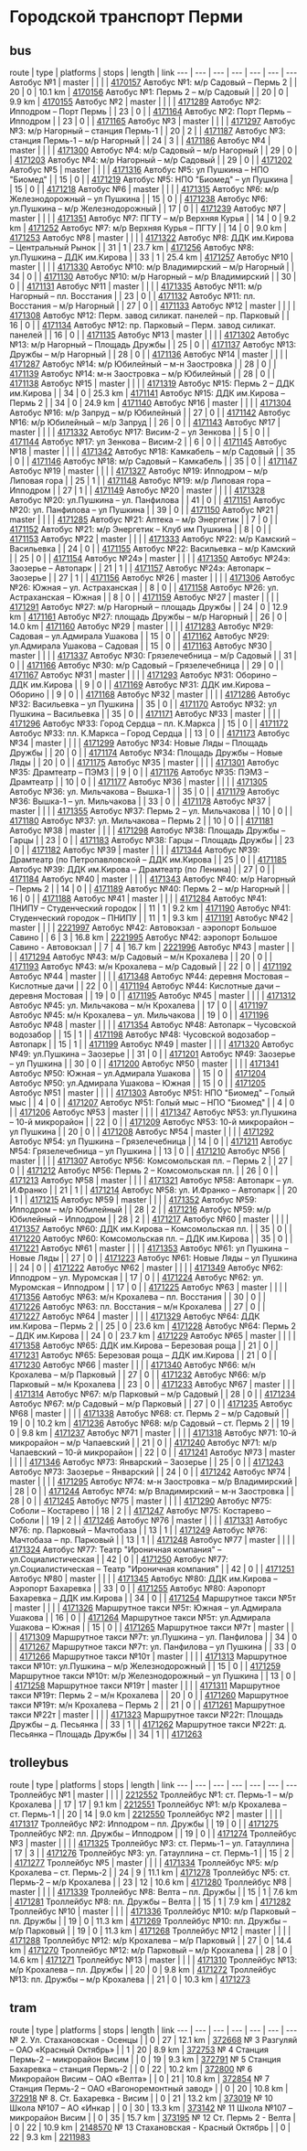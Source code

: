 # Городской транспорт Перми
## bus
route | type | platforms | stops | length | link
--- | --- | --- | --- | --- | --- | ---
Автобус №1 | master |  |  |  | [4170157](http://openstreetmap.org/relation/4170157)
Автобус №1: м/р Садовый – Пермь 2 |  | 20 | 0 | 10.1 km | [4170156](http://openstreetmap.org/relation/4170156)
Автобус №1: Пермь 2 – м/р Садовый |  | 20 | 0 | 9.9 km | [4170155](http://openstreetmap.org/relation/4170155)
Автобус №2 | master |  |  |  | [4171289](http://openstreetmap.org/relation/4171289)
Автобус №2: Ипподром – Порт Пермь |  | 23 | 0 |  | [4171164](http://openstreetmap.org/relation/4171164)
Автобус №2: Порт Пермь – Ипподром |  | 23 | 0 |  | [4171165](http://openstreetmap.org/relation/4171165)
Автобус №3 | master |  |  |  | [4171297](http://openstreetmap.org/relation/4171297)
Автобус №3: м/р Нагорный – станция Пермь-1 |  | 20 | 2 |  | [4171187](http://openstreetmap.org/relation/4171187)
Автобус №3: станция Пермь-1 – м/р Нагорный |  | 24 | 3 |  | [4171186](http://openstreetmap.org/relation/4171186)
Автобус №4 | master |  |  |  | [4171300](http://openstreetmap.org/relation/4171300)
Автобус №4: м/р Садовый – м/р Нагорный |  | 29 | 0 |  | [4171203](http://openstreetmap.org/relation/4171203)
Автобус №4: м/р Нагорный – м/р Садовый |  | 29 | 0 |  | [4171202](http://openstreetmap.org/relation/4171202)
Автобус №5 | master |  |  |  | [4171316](http://openstreetmap.org/relation/4171316)
Автобус №5: ул Пушкина – НПО "Биомед" |  | 15 | 0 |  | [4171219](http://openstreetmap.org/relation/4171219)
Автобус №5: НПО "Биомед" – ул Пушкина |  | 15 | 0 |  | [4171218](http://openstreetmap.org/relation/4171218)
Автобус №6 | master |  |  |  | [4171315](http://openstreetmap.org/relation/4171315)
Автобус №6: м/р Железнодорожный – ул Пушкина |  | 15 | 0 |  | [4171238](http://openstreetmap.org/relation/4171238)
Автобус №6: ул.Пушкина – м/р Железнодорожный |  | 17 | 0 |  | [4171239](http://openstreetmap.org/relation/4171239)
Автобус №7 | master |  |  |  | [4171351](http://openstreetmap.org/relation/4171351)
Автобус №7: ПГТУ – м/р Верхняя Курья |  | 14 | 0 | 9.2 km | [4171252](http://openstreetmap.org/relation/4171252)
Автобус №7: м/р Верхняя Курья – ПГТУ |  | 14 | 0 | 9.0 km | [4171253](http://openstreetmap.org/relation/4171253)
Автобус №8 | master |  |  |  | [4171322](http://openstreetmap.org/relation/4171322)
Автобус №8: ДДК им.Кирова – Центральный Рынок |  | 31 | 1 | 23.7 km | [4171256](http://openstreetmap.org/relation/4171256)
Автобус №8: ул.Пушкина – ДДК им.Кирова |  | 33 | 1 | 25.4 km | [4171257](http://openstreetmap.org/relation/4171257)
Автобус №10 | master |  |  |  | [4171330](http://openstreetmap.org/relation/4171330)
Автобус №10: м/р Владимирский – м/р Нагорный |  | 34 | 0 |  | [4171130](http://openstreetmap.org/relation/4171130)
Автобус №10: м/р Нагорный – м/р Владимирский |  | 30 | 0 |  | [4171131](http://openstreetmap.org/relation/4171131)
Автобус №11 | master |  |  |  | [4171335](http://openstreetmap.org/relation/4171335)
Автобус №11: м/р Нагорный – пл. Восстания |  | 23 | 0 |  | [4171132](http://openstreetmap.org/relation/4171132)
Автобус №11: пл. Восстания – м/р Нагорный |  | 27 | 0 |  | [4171133](http://openstreetmap.org/relation/4171133)
Автобус №12 | master |  |  |  | [4171308](http://openstreetmap.org/relation/4171308)
Автобус №12: Перм. завод силикат. панелей – пр. Парковый |  | 16 | 0 |  | [4171134](http://openstreetmap.org/relation/4171134)
Автобус №12: пр. Парковый – Перм. завод силикат. панелей |  | 16 | 0 |  | [4171135](http://openstreetmap.org/relation/4171135)
Автобус №13 | master |  |  |  | [4171302](http://openstreetmap.org/relation/4171302)
Автобус №13: м/р Нагорный – Площадь Дружбы |  | 25 | 0 |  | [4171137](http://openstreetmap.org/relation/4171137)
Автобус №13: Дружбы – м/р Нагорный |  | 28 | 0 |  | [4171136](http://openstreetmap.org/relation/4171136)
Автобус №14 | master |  |  |  | [4171287](http://openstreetmap.org/relation/4171287)
Автобус №14: м/р Юбилейный – м-н Заостровка |  | 28 | 0 |  | [4171139](http://openstreetmap.org/relation/4171139)
Автобус №14: м-н Заостровка – м/р Юбилейный |  | 28 | 0 |  | [4171138](http://openstreetmap.org/relation/4171138)
Автобус №15 | master |  |  |  | [4171319](http://openstreetmap.org/relation/4171319)
Автобус №15: Пермь 2 – ДДК им.Кирова |  | 34 | 0 | 25.3 km | [4171141](http://openstreetmap.org/relation/4171141)
Автобус №15: ДДК им.Кирова – Пермь 2 |  | 34 | 0 | 24.9 km | [4171140](http://openstreetmap.org/relation/4171140)
Автобус №16 | master |  |  |  | [4171304](http://openstreetmap.org/relation/4171304)
Автобус №16: м/р Запруд – м/р Юбилейный |  | 27 | 0 |  | [4171142](http://openstreetmap.org/relation/4171142)
Автобус №16: м/р Юбилейный – м/р Запруд |  | 26 | 0 |  | [4171143](http://openstreetmap.org/relation/4171143)
Автобус №17 | master |  |  |  | [4171332](http://openstreetmap.org/relation/4171332)
Автобус №17: Висим-2 – ул Зенкова |  | 5 | 0 |  | [4171144](http://openstreetmap.org/relation/4171144)
Автобус №17: ул Зенкова – Висим-2 |  | 6 | 0 |  | [4171145](http://openstreetmap.org/relation/4171145)
Автобус №18 | master |  |  |  | [4171342](http://openstreetmap.org/relation/4171342)
Автобус №18: Камкабель – м/р Садовый |  | 35 | 0 |  | [4171146](http://openstreetmap.org/relation/4171146)
Автобус №18: м/р Садовый – Камкабель |  | 35 | 0 |  | [4171147](http://openstreetmap.org/relation/4171147)
Автобус №19 | master |  |  |  | [4171327](http://openstreetmap.org/relation/4171327)
Автобус №19: Ипподром – м/р Липовая гора |  | 25 | 1 |  | [4171148](http://openstreetmap.org/relation/4171148)
Автобус №19: м/р Липовая гора – Ипподром |  | 27 | 1 |  | [4171149](http://openstreetmap.org/relation/4171149)
Автобус №20 | master |  |  |  | [4171328](http://openstreetmap.org/relation/4171328)
Автобус №20: ул.Пушкина – ул. Панфилова |  | 41 | 0 |  | [4171151](http://openstreetmap.org/relation/4171151)
Автобус №20: ул. Панфилова – ул Пушкина |  | 39 | 0 |  | [4171150](http://openstreetmap.org/relation/4171150)
Автобус №21 | master |  |  |  | [4171285](http://openstreetmap.org/relation/4171285)
Автобус №21: Аптека – м/р Энергетик |  | 7 | 0 |  | [4171152](http://openstreetmap.org/relation/4171152)
Автобус №21: м/р Энергетик – Клуб им Пушкина |  | 8 | 0 |  | [4171153](http://openstreetmap.org/relation/4171153)
Автобус №22 | master |  |  |  | [4171333](http://openstreetmap.org/relation/4171333)
Автобус №22: м/р Камский – Васильевка |  | 24 | 0 |  | [4171155](http://openstreetmap.org/relation/4171155)
Автобус №22: Васильевка – м/р Камский |  | 25 | 0 |  | [4171154](http://openstreetmap.org/relation/4171154)
Автобус №24э | master |  |  |  | [4171350](http://openstreetmap.org/relation/4171350)
Автобус №24э: Заозерье – Автопарк |  | 21 | 1 |  | [4171157](http://openstreetmap.org/relation/4171157)
Автобус №24э: Автопарк – Заозерье |  | 27 | 1 |  | [4171156](http://openstreetmap.org/relation/4171156)
Автобус №26 | master |  |  |  | [4171306](http://openstreetmap.org/relation/4171306)
Автобус №26: Южная – ул. Астраханская |  | 8 | 0 |  | [4171158](http://openstreetmap.org/relation/4171158)
Автобус №26: ул. Астраханская – Южная |  | 8 | 0 |  | [4171159](http://openstreetmap.org/relation/4171159)
Автобус №27 | master |  |  |  | [4171291](http://openstreetmap.org/relation/4171291)
Автобус №27: м/р Нагорный – площадь Дружбы |  | 24 | 0 | 12.9 km | [4171161](http://openstreetmap.org/relation/4171161)
Автобус №27: площадь Дружбы – м/р Нагорный |  | 26 | 0 | 14.0 km | [4171160](http://openstreetmap.org/relation/4171160)
Автобус №29 | master |  |  |  | [4171283](http://openstreetmap.org/relation/4171283)
Автобус №29: Садовая – ул.Адмирала Ушакова |  | 15 | 0 |  | [4171162](http://openstreetmap.org/relation/4171162)
Автобус №29: ул.Адмирала Ушакова – Садовая |  | 15 | 0 |  | [4171163](http://openstreetmap.org/relation/4171163)
Автобус №30 | master |  |  |  | [4171337](http://openstreetmap.org/relation/4171337)
Автобус №30: Грязелечебница – м/р Садовый |  | 31 | 0 |  | [4171166](http://openstreetmap.org/relation/4171166)
Автобус №30: м/р Садовый – Грязелечебница |  | 29 | 0 |  | [4171167](http://openstreetmap.org/relation/4171167)
Автобус №31 | master |  |  |  | [4171293](http://openstreetmap.org/relation/4171293)
Автобус №31: Оборино – ДДК им.Кирова |  | 9 | 0 |  | [4171169](http://openstreetmap.org/relation/4171169)
Автобус №31: ДДК им.Кирова – Оборино |  | 9 | 0 |  | [4171168](http://openstreetmap.org/relation/4171168)
Автобус №32 | master |  |  |  | [4171286](http://openstreetmap.org/relation/4171286)
Автобус №32: Васильевка – ул Пушкина |  | 35 | 0 |  | [4171170](http://openstreetmap.org/relation/4171170)
Автобус №32: ул Пушкина – Васильевка |  | 35 | 0 |  | [4171171](http://openstreetmap.org/relation/4171171)
Автобус №33 | master |  |  |  | [4171296](http://openstreetmap.org/relation/4171296)
Автобус №33: Город Сердца – пл. К.Маркса |  | 15 | 0 |  | [4171172](http://openstreetmap.org/relation/4171172)
Автобус №33: пл. К.Маркса – Город Сердца |  | 13 | 0 |  | [4171173](http://openstreetmap.org/relation/4171173)
Автобус №34 | master |  |  |  | [4171299](http://openstreetmap.org/relation/4171299)
Автобус №34: Новые Ляды – Площадь Дружбы |  | 20 | 0 |  | [4171174](http://openstreetmap.org/relation/4171174)
Автобус №34: Площадь Дружбы – Новые Ляды |  | 20 | 0 |  | [4171175](http://openstreetmap.org/relation/4171175)
Автобус №35 | master |  |  |  | [4171301](http://openstreetmap.org/relation/4171301)
Автобус №35: Драмтеатр – ПЭМЗ |  | 9 | 0 |  | [4171176](http://openstreetmap.org/relation/4171176)
Автобус №35: ПЭМЗ – Драмтеатр |  | 10 | 0 |  | [4171177](http://openstreetmap.org/relation/4171177)
Автобус №36 | master |  |  |  | [4171305](http://openstreetmap.org/relation/4171305)
Автобус №36: ул. Мильчакова – Вышка-1 |  | 35 | 0 |  | [4171179](http://openstreetmap.org/relation/4171179)
Автобус №36: Вышка-1 – ул. Мильчакова |  | 33 | 0 |  | [4171178](http://openstreetmap.org/relation/4171178)
Автобус №37 | master |  |  |  | [4171355](http://openstreetmap.org/relation/4171355)
Автобус №37: Пермь 2 – ул. Мильчакова |  | 10 | 0 |  | [4171180](http://openstreetmap.org/relation/4171180)
Автобус №37: ул. Мильчакова – Пермь 2 |  | 10 | 0 |  | [4171181](http://openstreetmap.org/relation/4171181)
Автобус №38 | master |  |  |  | [4171298](http://openstreetmap.org/relation/4171298)
Автобус №38: Площадь Дружбы – Гарцы |  | 23 | 0 |  | [4171183](http://openstreetmap.org/relation/4171183)
Автобус №38: Гарцы – Площадь Дружбы |  | 23 | 0 |  | [4171182](http://openstreetmap.org/relation/4171182)
Автобус №39 | master |  |  |  | [4171344](http://openstreetmap.org/relation/4171344)
Автобус №39: Драмтеатр (по Петропавловской – ДДК им.Кирова |  | 25 | 0 |  | [4171185](http://openstreetmap.org/relation/4171185)
Автобус №39: ДДК им.Кирова – Драмтеатр (по Ленина) |  | 27 | 0 |  | [4171184](http://openstreetmap.org/relation/4171184)
Автобус №40 | master |  |  |  | [4171343](http://openstreetmap.org/relation/4171343)
Автобус №40: м/р Нагорный – Пермь 2 |  | 14 | 0 |  | [4171189](http://openstreetmap.org/relation/4171189)
Автобус №40: Пермь 2 – м/р Нагорный |  | 16 | 0 |  | [4171188](http://openstreetmap.org/relation/4171188)
Автобус №41 | master |  |  |  | [4171284](http://openstreetmap.org/relation/4171284)
Автобус №41: ПНИПУ – Студенческий городок |  | 11 | 1 | 9.2 km | [4171190](http://openstreetmap.org/relation/4171190)
Автобус №41: Студенческий городок – ПНИПУ |  | 11 | 1 | 9.3 km | [4171191](http://openstreetmap.org/relation/4171191)
Автобус №42 | master |  |  |  | [2221997](http://openstreetmap.org/relation/2221997)
Автобус №42: Автовокзал - аэропорт Большое Савино |  | 6 | 3 | 16.8 km | [2221995](http://openstreetmap.org/relation/2221995)
Автобус №42: аэропорт Большое Савино - Автовокзал |  | 7 | 4 | 16.7 km | [2221996](http://openstreetmap.org/relation/2221996)
Автобус №43 | master |  |  |  | [4171294](http://openstreetmap.org/relation/4171294)
Автобус №43: м/р Садовый – м/н Крохалева |  | 20 | 0 |  | [4171193](http://openstreetmap.org/relation/4171193)
Автобус №43: м/н Крохалева – м/р Садовый |  | 22 | 0 |  | [4171192](http://openstreetmap.org/relation/4171192)
Автобус №44 | master |  |  |  | [4171348](http://openstreetmap.org/relation/4171348)
Автобус №44: деревня Мостовая – Кислотные дачи |  | 22 | 0 |  | [4171194](http://openstreetmap.org/relation/4171194)
Автобус №44: Кислотные дачи – деревня Мостовая |  | 19 | 0 |  | [4171195](http://openstreetmap.org/relation/4171195)
Автобус №45 | master |  |  |  | [4171312](http://openstreetmap.org/relation/4171312)
Автобус №45: ул. Мильчакова – м/н Крохалева |  | 17 | 0 |  | [4171197](http://openstreetmap.org/relation/4171197)
Автобус №45: м/н Крохалева – ул. Мильчакова |  | 19 | 0 |  | [4171196](http://openstreetmap.org/relation/4171196)
Автобус №48 | master |  |  |  | [4171354](http://openstreetmap.org/relation/4171354)
Автобус №48: Автопарк – Чусовской водозабор |  | 15 | 1 |  | [4171198](http://openstreetmap.org/relation/4171198)
Автобус №48: Чусовской водозабор – Автопарк |  | 15 | 1 |  | [4171199](http://openstreetmap.org/relation/4171199)
Автобус №49 | master |  |  |  | [4171320](http://openstreetmap.org/relation/4171320)
Автобус №49: ул.Пушкина – Заозерье |  | 31 | 0 |  | [4171201](http://openstreetmap.org/relation/4171201)
Автобус №49: Заозерье – ул Пушкина |  | 30 | 0 |  | [4171200](http://openstreetmap.org/relation/4171200)
Автобус №50 | master |  |  |  | [4171341](http://openstreetmap.org/relation/4171341)
Автобус №50: Южная – ул.Адмирала Ушакова |  | 15 | 0 |  | [4171204](http://openstreetmap.org/relation/4171204)
Автобус №50: ул.Адмирала Ушакова – Южная |  | 15 | 0 |  | [4171205](http://openstreetmap.org/relation/4171205)
Автобус №51 | master |  |  |  | [4171303](http://openstreetmap.org/relation/4171303)
Автобус №51: НПО "Биомед" – Голый мыс |  | 4 | 0 |  | [4171207](http://openstreetmap.org/relation/4171207)
Автобус №51: Голый мыс – НПО "Биомед" |  | 4 | 0 |  | [4171206](http://openstreetmap.org/relation/4171206)
Автобус №53 | master |  |  |  | [4171347](http://openstreetmap.org/relation/4171347)
Автобус №53: ул.Пушкина – 10-й микрорайон |  | 22 | 0 |  | [4171209](http://openstreetmap.org/relation/4171209)
Автобус №53: 10-й микрорайон – ул Пушкина |  | 20 | 0 |  | [4171208](http://openstreetmap.org/relation/4171208)
Автобус №54 | master |  |  |  | [4171292](http://openstreetmap.org/relation/4171292)
Автобус №54: ул Пушкина – Грязелечебница |  | 14 | 0 |  | [4171211](http://openstreetmap.org/relation/4171211)
Автобус №54: Грязелечебница – ул Пушкина |  | 13 | 0 |  | [4171210](http://openstreetmap.org/relation/4171210)
Автобус №56 | master |  |  |  | [4171307](http://openstreetmap.org/relation/4171307)
Автобус №56: Комсомольская пл. – Пермь 2 |  | 27 | 0 |  | [4171212](http://openstreetmap.org/relation/4171212)
Автобус №56: Пермь 2 – Комсомольская пл. |  | 26 | 0 |  | [4171213](http://openstreetmap.org/relation/4171213)
Автобус №58 | master |  |  |  | [4171321](http://openstreetmap.org/relation/4171321)
Автобус №58: Автопарк – ул. И.Франко |  | 21 | 1 |  | [4171214](http://openstreetmap.org/relation/4171214)
Автобус №58: ул. И.Франко – Автопарк |  | 20 | 1 |  | [4171215](http://openstreetmap.org/relation/4171215)
Автобус №59 | master |  |  |  | [4171352](http://openstreetmap.org/relation/4171352)
Автобус №59: Ипподром – м/р Юбилейный |  | 28 | 2 |  | [4171216](http://openstreetmap.org/relation/4171216)
Автобус №59: м/р Юбилейный – Ипподром |  | 28 | 2 |  | [4171217](http://openstreetmap.org/relation/4171217)
Автобус №60 | master |  |  |  | [4171357](http://openstreetmap.org/relation/4171357)
Автобус №60: ДДК им.Кирова – Комсомольская пл. |  | 35 | 0 |  | [4171220](http://openstreetmap.org/relation/4171220)
Автобус №60: Комсомольская пл. – ДДК им.Кирова |  | 35 | 0 |  | [4171221](http://openstreetmap.org/relation/4171221)
Автобус №61 | master |  |  |  | [4171353](http://openstreetmap.org/relation/4171353)
Автобус №61: ул Пушкина – Новые Ляды |  | 27 | 0 |  | [4171223](http://openstreetmap.org/relation/4171223)
Автобус №61: Новые Ляды – ул Пушкина |  | 24 | 0 |  | [4171222](http://openstreetmap.org/relation/4171222)
Автобус №62 | master |  |  |  | [4171349](http://openstreetmap.org/relation/4171349)
Автобус №62: Ипподром – ул. Муромская |  | 17 | 0 |  | [4171224](http://openstreetmap.org/relation/4171224)
Автобус №62: ул. Муромская – Ипподром |  | 17 | 0 |  | [4171225](http://openstreetmap.org/relation/4171225)
Автобус №63 | master |  |  |  | [4171356](http://openstreetmap.org/relation/4171356)
Автобус №63: м/н Крохалева – пл. Восстания |  | 30 | 0 |  | [4171226](http://openstreetmap.org/relation/4171226)
Автобус №63: пл. Восстания – м/н Крохалева |  | 27 | 0 |  | [4171227](http://openstreetmap.org/relation/4171227)
Автобус №64 | master |  |  |  | [4171329](http://openstreetmap.org/relation/4171329)
Автобус №64: ДДК им.Кирова – Пермь 2 |  | 25 | 0 | 23.6 km | [4171228](http://openstreetmap.org/relation/4171228)
Автобус №64: Пермь 2 – ДДК им.Кирова |  | 24 | 0 | 23.7 km | [4171229](http://openstreetmap.org/relation/4171229)
Автобус №65 | master |  |  |  | [4171358](http://openstreetmap.org/relation/4171358)
Автобус №65: ДДК им.Кирова – Березовая роща |  | 21 | 0 |  | [4171231](http://openstreetmap.org/relation/4171231)
Автобус №65: Березовая роща – ДДК им.Кирова |  | 21 | 0 |  | [4171230](http://openstreetmap.org/relation/4171230)
Автобус №66 | master |  |  |  | [4171340](http://openstreetmap.org/relation/4171340)
Автобус №66: м/н Крохалева – м/р Парковый |  | 27 | 0 |  | [4171232](http://openstreetmap.org/relation/4171232)
Автобус №66: м/р Парковый – м/н Крохалева |  | 23 | 0 |  | [4171233](http://openstreetmap.org/relation/4171233)
Автобус №67 | master |  |  |  | [4171314](http://openstreetmap.org/relation/4171314)
Автобус №67: м/р Парковый – м/р Садовый |  | 28 | 0 |  | [4171234](http://openstreetmap.org/relation/4171234)
Автобус №67: м/р Садовый – м/р Парковый |  | 27 | 0 |  | [4171235](http://openstreetmap.org/relation/4171235)
Автобус №68 | master |  |  |  | [4171338](http://openstreetmap.org/relation/4171338)
Автобус №68: ст. Пермь 2 – м/р Садовый |  | 19 | 0 | 10.2 km | [4171236](http://openstreetmap.org/relation/4171236)
Автобус №68: м/р Садовый – ст. Пермь 2 |  | 19 | 0 | 9.8 km | [4171237](http://openstreetmap.org/relation/4171237)
Автобус №71 | master |  |  |  | [4171318](http://openstreetmap.org/relation/4171318)
Автобус №71: 10-й микрорайон – м/р Чапаевский |  | 21 | 0 |  | [4171240](http://openstreetmap.org/relation/4171240)
Автобус №71: м/р Чапаевский – 10-й микрорайон |  | 22 | 0 |  | [4171241](http://openstreetmap.org/relation/4171241)
Автобус №73 | master |  |  |  | [4171346](http://openstreetmap.org/relation/4171346)
Автобус №73: Январский – Заозерье |  | 25 | 0 |  | [4171243](http://openstreetmap.org/relation/4171243)
Автобус №73: Заозерье – Январский |  | 24 | 0 |  | [4171242](http://openstreetmap.org/relation/4171242)
Автобус №74 | master |  |  |  | [4171295](http://openstreetmap.org/relation/4171295)
Автобус №74: м-н Заостровка – м/р Владимирский |  | 28 | 0 |  | [4171244](http://openstreetmap.org/relation/4171244)
Автобус №74: м/р Владимирский – м-н Заостровка |  | 28 | 0 |  | [4171245](http://openstreetmap.org/relation/4171245)
Автобус №75 | master |  |  |  | [4171290](http://openstreetmap.org/relation/4171290)
Автобус №75: Соболи – Костарево |  | 18 | 2 |  | [4171247](http://openstreetmap.org/relation/4171247)
Автобус №75: Костарево – Соболи |  | 19 | 2 |  | [4171246](http://openstreetmap.org/relation/4171246)
Автобус №76 | master |  |  |  | [4171331](http://openstreetmap.org/relation/4171331)
Автобус №76: пр. Парковый – Мачтобаза |  | 13 | 1 |  | [4171249](http://openstreetmap.org/relation/4171249)
Автобус №76: Мачтобаза – пр. Парковый |  | 13 | 1 |  | [4171248](http://openstreetmap.org/relation/4171248)
Автобус №77 | master |  |  |  | [4171324](http://openstreetmap.org/relation/4171324)
Автобус №77: Театр "Ироничная компания" – ул.Социалистическая |  | 42 | 0 |  | [4171250](http://openstreetmap.org/relation/4171250)
Автобус №77: ул.Социалистическая – Театр "Ироничная компания" |  | 42 | 0 |  | [4171251](http://openstreetmap.org/relation/4171251)
Автобус №80 | master |  |  |  | [4171345](http://openstreetmap.org/relation/4171345)
Автобус №80: ДДК им.Кирова – Аэропорт Бахаревка |  | 33 | 0 |  | [4171255](http://openstreetmap.org/relation/4171255)
Автобус №80: Аэропорт Бахаревка – ДДК им.Кирова |  | 34 | 0 |  | [4171254](http://openstreetmap.org/relation/4171254)
Маршрутное такси №5т | master |  |  |  | [4171326](http://openstreetmap.org/relation/4171326)
Маршрутное такси №5т: Южная – ул.Адмирала Ушакова |  | 16 | 0 |  | [4171264](http://openstreetmap.org/relation/4171264)
Маршрутное такси №5т: ул.Адмирала Ушакова – Южная |  | 15 | 0 |  | [4171265](http://openstreetmap.org/relation/4171265)
Маршрутное такси №7т | master |  |  |  | [4171309](http://openstreetmap.org/relation/4171309)
Маршрутное такси №7т: ул.Пушкина – ул. Панфилова |  | 34 | 0 |  | [4171267](http://openstreetmap.org/relation/4171267)
Маршрутное такси №7т: ул. Панфилова – ул Пушкина |  | 33 | 0 |  | [4171266](http://openstreetmap.org/relation/4171266)
Маршрутное такси №10т | master |  |  |  | [4171313](http://openstreetmap.org/relation/4171313)
Маршрутное такси №10т: ул.Пушкина – м/р Железнодорожный |  | 15 | 0 |  | [4171259](http://openstreetmap.org/relation/4171259)
Маршрутное такси №10т: м/р Железнодорожный – ул Пушкина |  | 13 | 0 |  | [4171258](http://openstreetmap.org/relation/4171258)
Маршрутное такси №19т | master |  |  |  | [4171311](http://openstreetmap.org/relation/4171311)
Маршрутное такси №19т: Пермь 2 – м/н Крохалева |  | 20 | 0 |  | [4171260](http://openstreetmap.org/relation/4171260)
Маршрутное такси №19т: м/н Крохалева – Пермь 2 |  | 21 | 0 |  | [4171261](http://openstreetmap.org/relation/4171261)
Маршрутное такси №22т | master |  |  |  | [4171323](http://openstreetmap.org/relation/4171323)
Маршрутное такси №22т: Площадь Дружбы – д. Песьянка |  | 33 | 1 |  | [4171262](http://openstreetmap.org/relation/4171262)
Маршрутное такси №22т: д. Песьянка – Площадь Дружбы |  | 34 | 1 |  | [4171263](http://openstreetmap.org/relation/4171263)

## trolleybus
route | type | platforms | stops | length | link
--- | --- | --- | --- | --- | --- | ---
Троллейбус №1 | master |  |  |  | [2212552](http://openstreetmap.org/relation/2212552)
Троллейбус №1: ст. Пермь-1 – м/р Крохалева |  | 17 | 17 | 9.1 km | [2212551](http://openstreetmap.org/relation/2212551)
Троллейбус №1: м/р Крохалева – ст. Пермь-1 |  | 20 | 14 | 9.0 km | [2212550](http://openstreetmap.org/relation/2212550)
Троллейбус №2 | master |  |  |  | [4171317](http://openstreetmap.org/relation/4171317)
Троллейбус №2: Ипподром – пл. Дружбы |  | 19 | 0 |  | [4171275](http://openstreetmap.org/relation/4171275)
Троллейбус №2: пл. Дружбы – Ипподром |  | 19 | 0 |  | [4171274](http://openstreetmap.org/relation/4171274)
Троллейбус №3 | master |  |  |  | [4171325](http://openstreetmap.org/relation/4171325)
Троллейбус №3: ст. Пермь-1 – ул. Гатауллина |  | 17 | 3 |  | [4171276](http://openstreetmap.org/relation/4171276)
Троллейбус №3: ул. Гатауллина – ст. Пермь-1 |  | 15 | 2 |  | [4171277](http://openstreetmap.org/relation/4171277)
Троллейбус №5 | master |  |  |  | [4171334](http://openstreetmap.org/relation/4171334)
Троллейбус №5: м/р Крохалева – ст. Пермь-2 |  | 24 | 9 | 11.1 km | [4171278](http://openstreetmap.org/relation/4171278)
Троллейбус №5: ст. Пермь-2 – м/р Крохалева |  | 23 | 12 | 10.6 km | [4171280](http://openstreetmap.org/relation/4171280)
Троллейбус №8 | master |  |  |  | [4171339](http://openstreetmap.org/relation/4171339)
Троллейбус №8: Велта – пл. Дружбы |  | 15 | 1 | 7.6 km | [4171281](http://openstreetmap.org/relation/4171281)
Троллейбус №8: пл. Дружбы – Велта |  | 15 | 1 | 7.9 km | [4171282](http://openstreetmap.org/relation/4171282)
Троллейбус №10 | master |  |  |  | [4171336](http://openstreetmap.org/relation/4171336)
Троллейбус №10: м/р Парковый – пл. Дружбы |  | 19 | 0 | 11.3 km | [4171269](http://openstreetmap.org/relation/4171269)
Троллейбус №10: пл. Дружбы – м/р Парковый |  | 19 | 0 | 11.3 km | [4171268](http://openstreetmap.org/relation/4171268)
Троллейбус №12 | master |  |  |  | [4171288](http://openstreetmap.org/relation/4171288)
Троллейбус №12: м/р Крохалева – м/р Парковый |  | 27 | 0 | 14.4 km | [4171270](http://openstreetmap.org/relation/4171270)
Троллейбус №12: м/р Парковый – м/р Крохалева |  | 28 | 0 | 14.6 km | [4171271](http://openstreetmap.org/relation/4171271)
Троллейбус №13 | master |  |  |  | [4171310](http://openstreetmap.org/relation/4171310)
Троллейбус №13: м/р Крохалева – пл. Дружбы |  | 20 | 0 | 9.8 km | [4171272](http://openstreetmap.org/relation/4171272)
Троллейбус №13: пл. Дружбы – м/р Крохалева |  | 21 | 0 | 10.3 km | [4171273](http://openstreetmap.org/relation/4171273)

## tram
route | type | platforms | stops | length | link
--- | --- | --- | --- | --- | --- | ---
№ 2. Ул. Стахановская - Осенцы |  | 0 | 27 | 12.1 km | [372668](http://openstreetmap.org/relation/372668)
№ 3 Разгуляй – ОАО «Красный Октябрь» |  | 1 | 20 | 8.9 km | [372753](http://openstreetmap.org/relation/372753)
№ 4 Станция Пермь-2 – микрорайон Висим |  | 0 | 19 | 9.3 km | [372791](http://openstreetmap.org/relation/372791)
№ 5 Станция Бахаревка – станция Пермь-2 |  | 0 | 22 | 10.2 km | [372800](http://openstreetmap.org/relation/372800)
№ 6 Микрорайон Висим – ОАО «Велта» |  | 0 | 21 | 10.8 km | [372854](http://openstreetmap.org/relation/372854)
№ 7 Станция Пермь-2 – ОАО «Вагоноремонтный завод» |  | 0 | 20 | 10.8 km | [372918](http://openstreetmap.org/relation/372918)
№ 8. Ст. Бахаревка - Висим |  | 0 | 21 | 13.2 km | [373019](http://openstreetmap.org/relation/373019)
№ 10 Школа №107 – АО «Инкар |  | 0 | 30 | 13.3 km | [373142](http://openstreetmap.org/relation/373142)
№ 11 Школа №107 – микрорайон Висим |  | 0 | 35 | 15.7 km | [373195](http://openstreetmap.org/relation/373195)
№ 12 Ст. Пермь 2 - Велта |  | 0 | 22 | 10.9 km | [2148570](http://openstreetmap.org/relation/2148570)
№ 13 Стахановская - Красный Октябрь |  | 0 | 22 | 9.3 km | [2211983](http://openstreetmap.org/relation/2211983)
